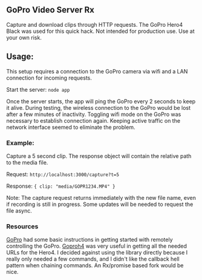 GoPro Video Server Rx
---------------------

Capture and download clips through HTTP requests. The GoPro Hero4 Black was used for this quick hack. Not intended for production use. Use at your own risk.

## Usage:

This setup requires a connection to the GoPro camera via wifi and a LAN connection for incoming requests.

Start the server: `node app`

Once the server starts, the app will ping the GoPro every 2 seconds to keep it alive. During testing, the wireless connection to the GoPro would be lost after a few minutes of inactivity. Toggling wifi mode on the GoPro was necessary to establish connection again. Keeping active traffic on the network interface seemed to eliminate the problem.

### Example:

Capture a 5 second clip. The response object will contain the relative path to the media file.

Request: `http://localhost:3000/capture?t=5`

Response: `{ clip: "media/GOPR1234.MP4" }`

Note: The capture request returns immediately with the new file name, even if recording is still in progress. Some updates will be needed to request the file async.

### Resources

[GoPro](http://www.gopro.com) had some basic instructions in getting started with remotely controlling the GoPro. [Goproh4](https://github.com/citolen/goproh4) was very useful in getting all the needed URLs for the Hero4. I decided against using the library directly because I really only needed a few commands, and I didn't like the callback hell pattern when chaining commands. An Rx/promise based fork would be nice.
